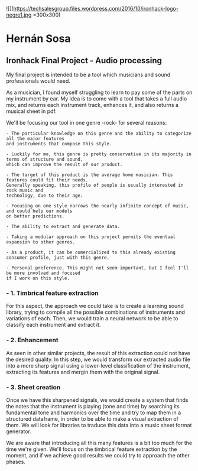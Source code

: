 ![](https://techsalesgroup.files.wordpress.com/2016/10/ironhack-logo-negro1.jpg =300x300)


# Hernán Sosa
## Ironhack Final Project - Audio processing

My final project is intended to be a tool which musicians and sound professionals would need. 

As a musician, I found myself struggling to learn to pay some of the parts on my instrument by ear. My idea is to come with a tool that takes a full audio mix, and returns each instrument track, enhances it, and also returns a musical sheet in pdf.

We'll be focusing our tool in one genre -rock- for several reasons:

	- The particular knowledge on this genre and the ability to categorize all the major features 
	and instruments that compose this style.
	
	- Luckily for me, this genre is pretty conservative in its majority in terms of structure and sound,
	which can improve the result of our product.
	
	- The target of this product is the average home musician. This features could fit their needs. 
	Generally speaking, this profile of people is usually interested in rock music and 
	technology, due to their age.
	
	- Focusing on one style narrows the nearly infinite concept of music, and could help our models 
	on better predictions.
	
	- The ability to extract and generate data.
	
	- Taking a modular approach on this project permits the eventual expansion to other genres.
	
	- As a product, it can be comercialized to this already existing consumer profile, just with this genre.
	
	- Personal preference. This might not seem important, but I feel I'll be more involved and focused 
	if I work on this style.
	
### - 1. Timbrical feature extraction

For this aspect, the approach we could take is to create a learning sound library, trying to compile all the possible combinations of instruments and variations of each. Then, we would train a neural network to be able to classify each instrument and extract it.

### - 2. Enhancement

As seen in other similar projects, the result of this extraction could not have the desired quality. In this step, we would transform our extracted audio file into a more sharp signal using a lower-level classification of the instrument, extracting its features and mergin them with the original signal.

### - 3. Sheet creation

Once we have this sharpened signals, we would create a system that finds the notes that the instrument is playing (tone and time) by searching its fundamental tone and harmonics over the time and try to map them in a structured dataframe, in order to be able to make a visual extraction of them. We will look for libraries to traduce this data into a music sheet format generator.



We are aware that introducing all this many features is a bit too much for the time we're given. We'll focus on the timbrical feature extraction by the moment, and if we achieve good results we could try to approach the other phases.
